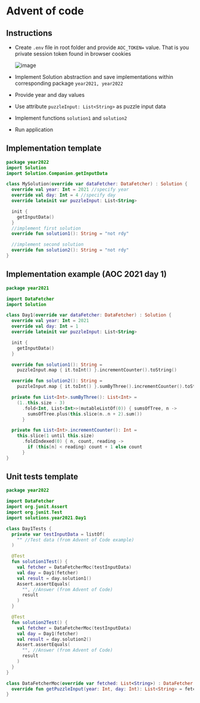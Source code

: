 # Advent of code

## Instructions

* Create `.env` file in root folder and provide `AOC_TOKEN=` value. That is you private session token found in browser
  cookies

  ![image](https://user-images.githubusercontent.com/46990844/204498170-7311407e-ce8a-4338-a93c-72ddb6af405e.png)
* Implement Solution abstraction and save implementations within corresponding package `year2021, year2022`
* Provide year and day values
* Use attribute `puzzleInput: List<String>` as puzzle input data
* Implement functions `solution1` and `solution2`
* Run application

## Implementation template

```Kotlin
package year2022
import Solution
import Solution.Companion.getInputData

class MySolution(override var dataFetcher: DataFetcher) : Solution {
  override val year: Int = 2021 //specify year
  override val day: Int = 4 //specify day
  override lateinit var puzzleInput: List<String>

  init {
    getInputData()
  }
  //implement first solution
  override fun solution1(): String = "not rdy"

  //implement second solution
  override fun solution2(): String = "not rdy"
}
```

## Implementation example (AOC 2021 day 1)

```Kotlin
package year2021

import DataFetcher
import Solution

class Day1(override var dataFetcher: DataFetcher) : Solution {
  override val year: Int = 2021
  override val day: Int = 1
  override lateinit var puzzleInput: List<String>

  init {
    getInputData()
  }

  override fun solution1(): String =
    puzzleInput.map { it.toInt() }.incrementCounter().toString()

  override fun solution2(): String =
    puzzleInput.map { it.toInt() }.sumByThree().incrementCounter().toString()

  private fun List<Int>.sumByThree(): List<Int> =
    (1..this.size - 3)
      .fold<Int, List<Int>>(mutableListOf(0)) { sumsOfTree, n ->
        sumsOfTree.plus(this.slice(n..n + 2).sum())
      }

  private fun List<Int>.incrementCounter(): Int =
    this.slice(1 until this.size)
      .foldIndexed(0) { n, count, reading ->
        if (this[n] < reading) count + 1 else count
      }
}
```

## Unit tests template
```Kotlin
package year2022

import DataFetcher
import org.junit.Assert
import org.junit.Test
import solutions.year2021.Day1

class Day1Tests {
  private var testInputData = listOf(
    "" //Test data (from Advent of Code example)
  )

  @Test
  fun solution1Test() {
    val fetcher = DataFetcherMoc(testInputData)
    val day = Day1(fetcher)
    val result = day.solution1()
    Assert.assertEquals(
      "", //Answer (from Advent of Code)
      result
    )
  }

  @Test
  fun solution2Test() {
    val fetcher = DataFetcherMoc(testInputData)
    val day = Day1(fetcher)
    val result = day.solution2()
    Assert.assertEquals(
      "", //Answer (from Advent of Code)
      result
    )
  }
}

class DataFetcherMoc(override var fetched: List<String>) : DataFetcher {
  override fun getPuzzleInput(year: Int, day: Int): List<String> = fetched
}
```

